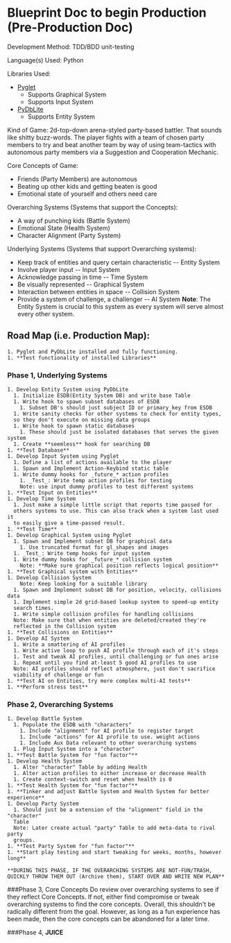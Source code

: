 # Blueprint Doc to begin Production (Pre-Production Doc)




Development Method: TDD/BDD unit-testing

Language(s) Used: Python

Libraries Used:
  * [Pyglet](https://pyglet.readthedocs.io/en/pyglet-1.2-maintenance/index.html)
    * Supports Graphical System
    * Supports Input System
  * [PyDbLite](https://pydblite.readthedocs.io/en/latest/index.html)
    * Supports Entity System




Kind of Game:
  2d-top-down arena-styled party-based battler. That sounds like shitty
  buzz-words. The player fights with a team of chosen party members to
  try and beat another team by way of using team-tactics with autonomous
  party members via a Suggestion and Cooperation Mechanic.

Core Concepts of Game:
  * Friends (Party Members) are autonomous
  * Beating up other kids and getting beaten is good
  * Emotional state of yourself and others need care

Overarching Systems (Systems that support the Concepts):
  * A way of punching kids (Battle System)
  * Emotional State (Health System)
  * Character Alignment (Party System)

Underlying Systems (Systems that support Overarching systems):
  * Keep track of entities and query certain characteristic -- Entity System
  * Involve player input -- Input System
  * Acknowledge passing in time -- Time System
  * Be visually represented -- Graphical System
  * Interaction between entities in space -- Collision System
  * Provide a system of challenge, a challenger -- AI System
  **Note**: The Entity System is crucial to this system as every system will
  serve almost every other system.




## Road Map (i.e. Production Map):

    1. Pyglet and PyDbLite installed and fully functioning.
    1. **Test functionality of installed Libraries**

### Phase 1, Underlying Systems
    1. Develop Entity System using PyDbLite
      1. Initialize ESDB(Entity System DB) and write base Table
      1. Write hook to spawn subset databases of ESDB
        1. Subset DB's should just subject ID or primary_key from ESDB
      1. Write sanity checks for other systems to check for entity types,
      so they don't execute on missing data groups
      1. Write hook to spawn static databases
        1. These should just be isolated databases that serves the given system
      1. Create **seemless** hook for searching DB
    1. **Test Database**
    1. Develop Input System using Pyglet
      1. Define a list of actions available to the player
      1. Spawn and Implement Action-Keybind static table
      1. Write dummy hooks for _future_* action profiles
        1. _Test_: Write temp action profiles for testing
        Note: use input dummy profiles to test different systems
    1. **Test Input on Entities**
    1. Develop Time System
      1. Just make a simple little script that reports time passed for
      others systems to use. This can also track when a system last used it
      to easily give a time-passed result.
    1. **Test Time**
    1. Develop Graphical System using Pyglet
      1. Spawn and Implement subset DB for graphical data
        1. Use truncated format for gl_shapes and images
      1. _Test_: Write temp hooks for input system
      1. Write dummy hooks for _future_* collision system
        Note: **Make sure graphical position reflects logical position**
    1. **Test Graphical system with Entities**
    1. Develop Collision System
        Note: Keep looking for a suitable library
      1. Spawn and Implement subset DB for position, velocity, collisions data
      1. Implement simple 2d grid-based lookup system to speed-up entity
      search times.
      1. Write simple collision profiles for handling collisions
      Note: Make sure that when entities are deleted/created they're
      reflected in the Collision system
    1. **Test Collisions on Entities**
    1. Develop AI System
      1. Write a smattering of AI profiles
      1. Write active loop to push AI profile through each of it's steps
      1. Test and tweak AI profiles, until challenging or fun ones arise
      1. Repeat until you find at-least 5 good AI profiles to use
      Note: AI profiles should reflect atmosphere, just don't sacrifice
      viability of challenge or fun
    1. **Test AI on Entities, try more complex multi-AI tests**
    1. **Perform stress test**

### Phase 2, Overarching Systems
    1. Develop Battle System
      1. Populate the ESDB with "characters"
        1. Include "alignment" for AI profile to register target
        1. Include "actions" for AI profile to use. weight actions
        1. Include Aux Data relevant to other overarching systems
      1. Plug Input System into a "character"
    1. **Test Battle System for "fun factor"**
    1. Develop Health System
      1. Alter "character" Table by adding Health
      1. Alter action profiles to either increase or decrease Health
      1. Create context-switch and reset when health is 0
    1. **Test Health System for "fun factor"**
    1. **Tinker and adjust Battle System and Health System for better experience**
    1. Develop Party System
      1. Should just be a extension of the "alignment" field in the "character"
      Table
      Note: Later create actual "party" Table to add meta-data to rival party
      groups.
    1. **Test Party System for "fun factor"**
    1. **Start play testing and start tweaking for weeks, months, however long**

    **DURING THIS PHASE, IF THE OVERARCHING SYSTEMS ARE NOT-FUN/TRASH,
    QUICKLY THROW THEM OUT (Archive them), START OVER AND WRITE NEW PLAN**

###Phase 3, Core Concepts
    Do review over overarching systems to see if they reflect Core Concepts.
    If not, either find compromise or tweak overarching systems to find the
    core concepts. Overall, this shouldn't be radically different from the
    goal. However, as long as a fun experience has been made, then the
    core concepts can be abandoned for a later time.

###Phase 4, **JUICE**
    **_<FUTURE REVISION>_**
